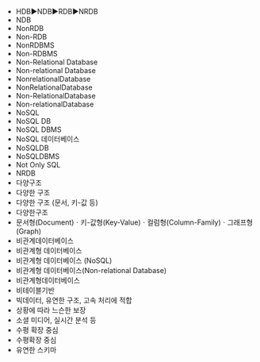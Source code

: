 ﻿- HDB▶️NDB▶️RDB▶️NRDB
- NDB
- NonRDB
- Non-RDB
- NonRDBMS
- Non-RDBMS
- Non-Relational Database
- Non-relational Database
- NonrelationalDatabase
- NonRelationalDatabase
- Non-RelationalDatabase
- Non-relationalDatabase
- NoSQL
- NoSQL DB
- NoSQL DBMS
- NoSQL 데이터베이스
- NoSQLDB
- NoSQLDBMS
- Not Only SQL
- NRDB
- 다양구조
- 다양한 구조
- 다양한 구조 (문서, 키-값 등)
- 다양한구조
- 문서형(Document)ㆍ키-값형(Key-Value)ㆍ컬럼형(Column-Family)ㆍ그래프형(Graph)
- 비관계데이터베이스
- 비관계형 데이터베이스
- 비관계형 데이터베이스 (NoSQL)
- 비관계형 데이터베이스(Non-relational Database)
- 비관계형데이터베이스
- 비테이블기반
- 빅데이터, 유연한 구조, 고속 처리에 적합
- 상황에 따라 느슨한 보장
- 소셜 미디어, 실시간 분석 등
- 수평 확장 중심
- 수평확장 중심
- 유연한 스키마

